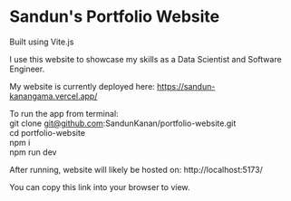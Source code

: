 # Sandun's Portfolio Website
Built using Vite.js

I use this website to showcase my skills as a Data Scientist and Software Engineer.

My website is currently deployed here:
https://sandun-kanangama.vercel.app/

To run the app from terminal:\
git clone git@github.com:SandunKanan/portfolio-website.git\
cd portfolio-website\
npm i\
npm run dev

After running, website will likely be hosted on:
http://localhost:5173/

You can copy this link into your browser to view.
